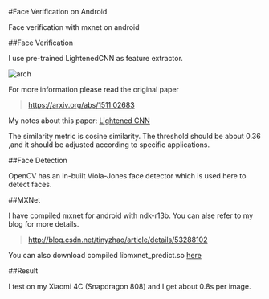 #Face Verification on Android

Face verification with mxnet on android

##Face Verification

I use pre-trained LightenedCNN as feature extractor. 

![arch](http://img.blog.csdn.net/20161112165845008)

For more information please read the original paper

>https://arxiv.org/abs/1511.02683

My notes about this paper: [Lightened CNN](http://blog.csdn.net/tinyzhao/article/details/53127870)

The similarity metric is cosine similarity. The threshold should be about 0.36 ,and it should be adjusted according to specific applications.

##Face Detection

OpenCV has an in-built Viola-Jones face detector which is used here to detect faces.

##MXNet

I have compiled mxnet for android with ndk-r13b. You can alse refer to my blog for more details.

>http://blog.csdn.net/tinyzhao/article/details/53288102

You can also download compiled libmxnet_predict.so [here](https://github.com/flyingzhao/FaceVerificationAndroid/blob/master/app/src/main/jniLibs/armeabi/libmxnet_predict.so)

##Result

I test on my Xiaomi 4C (Snapdragon 808) and I get about 0.8s per image.
